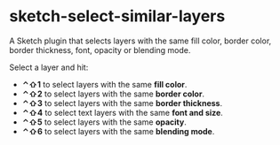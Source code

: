# sketch-select-similar-layers
A Sketch plugin that selects layers with the same fill color, border color, border thickness, font, opacity or blending mode.

Select a layer and hit:
- **⌃⇧1** to select layers with the same **fill color**.
- **⌃⇧2** to select layers with the same **border color**.
- **⌃⇧3** to select layers with the same **border thickness**.
- **⌃⇧4** to select text layers with the same **font and size**.
- **⌃⇧5** to select layers with the same **opacity**.
- **⌃⇧6** to select layers with the same **blending mode**.
